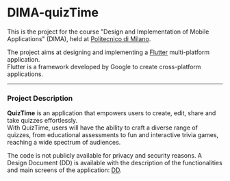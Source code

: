 # DIMA-quizTime

This is the project for the course "Design and Implementation of Mobile Applications" (DIMA), 
held at [Politecnico di Milano](https://www.polimi.it/).

The project aims at designing and implementing a [Flutter](https://flutter.dev/) multi-platform application.  
Flutter is a framework developed by Google to create cross-platform applications.

---

### Project Description
**QuizTime** is an application that empowers users to create, edit, share and take quizzes effortlessly.  
With QuizTime, users will have the ability to craft a diverse range of quizzes, from educational assessments to fun and interactive trivia games, reaching a wide spectrum of audiences.

The code is not publicly available for privacy and security reasons. A Design Document (DD) is available with the description of the functionalities and main screens of the application: [DD](https://github.com/AndreaArbasino/DIMA-quizTime/blob/main/DesignDocument/QuizTime_DD.pdf).

